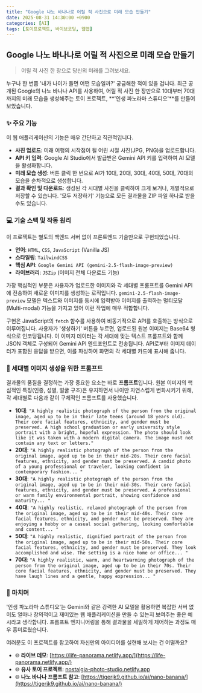 ```yaml
---
title: "Google 나노 바나나로 어릴 적 사진으로 미래 모습 만들기"
date: 2025-08-31 14:30:00 +0900
categories: [AI]
tags: [토이프로젝트, 바이브코딩, 웹앱]
---
```


## Google 나노 바나나로 어릴 적 사진으로 미래 모습 만들기

> 어릴 적 사진 한 장으로 당신의 미래를 그려보세요.

누구나 한 번쯤 '내가 나이가 들면 어떤 모습일까?' 궁금해한 적이 있을 겁니다. 최근 공개된 Google의 나노 바나나 API를 사용하여, 어릴 적 사진 한 장만으로 10대부터 70대까지의 미래 모습을 생성해주는 토이 프로젝트, **'인생 파노라마 스튜디오'**를 만들어 보았습니다.


### ✨ 주요 기능

이 웹 애플리케이션의 기능은 매우 간단하고 직관적입니다.

* **사진 업로드**: 미래 여행의 시작점이 될 어린 시절 사진(JPG, PNG)을 업로드합니다.
* **API 키 입력**: Google AI Studio에서 발급받은 Gemini API 키를 입력하여 AI 모델을 활성화합니다.
* **미래 모습 생성**: 버튼 클릭 한 번으로 AI가 10대, 20대, 30대, 40대, 50대, 70대의 모습을 순차적으로 생성합니다.
* **결과 확인 및 다운로드**: 생성된 각 시대별 사진을 클릭하여 크게 보거나, 개별적으로 저장할 수 있습니다. '모두 저장하기' 기능으로 모든 결과물을 ZIP 파일 하나로 받을 수도 있습니다.

### 💻 기술 스택 및 작동 원리

이 프로젝트는 별도의 백엔드 서버 없이 프론트엔드 기술만으로 구현되었습니다.

* **언어**: `HTML`, `CSS`, `JavaScript` (Vanilla JS)
* **스타일링**: `TailwindCSS`
* **핵심 API**: `Google Gemini API (gemini-2.5-flash-image-preview)`
* **라이브러리**: `JSZip` (이미지 전체 다운로드 기능)

가장 핵심적인 부분은 사용자가 업로드한 이미지와 각 세대별 프롬프트를 Gemini API에 전송하여 새로운 이미지를 생성하는 로직입니다. `gemini-2.5-flash-image-preview` 모델은 텍스트와 이미지를 동시에 입력받아 이미지를 출력하는 멀티모달(Multi-modal) 기능을 가지고 있어 이런 작업에 매우 적합합니다.

구현은 JavaScript의 `fetch` 함수를 사용하여 비동기적으로 API를 호출하는 방식으로 이루어집니다. 사용자가 '생성하기' 버튼을 누르면, 업로드된 원본 이미지는 Base64 형식으로 인코딩됩니다. 이 이미지 데이터는 각 세대에 맞는 텍스트 프롬프트와 함께 JSON 객체로 구성되어 Gemini API 엔드포인트로 전송됩니다. API로부터 이미지 데이터가 포함된 응답을 받으면, 이를 파싱하여 화면의 각 세대별 카드에 표시해 줍니다.

### 📝 세대별 이미지 생성을 위한 프롬프트

결과물의 품질을 결정하는 가장 중요한 요소는 바로 **프롬프트**입니다. 원본 이미지의 핵심적인 특징(인종, 성별, 얼굴 구조)은 유지하면서 나이만 자연스럽게 변화시키기 위해, 각 세대별로 다음과 같이 구체적인 프롬프트를 사용했습니다.

* **10대**: `"A highly realistic photograph of the person from the original image, aged up to be in their late teens (around 18 years old). Their core facial features, ethnicity, and gender must be preserved. A high school graduation or early university style portrait with a bright, hopeful expression. The photo should look like it was taken with a modern digital camera. The image must not contain any text or letters."`
* **20대**: `"A highly realistic photograph of the person from the original image, aged up to be in their mid-20s. Their core facial features, ethnicity, and gender must be preserved. A candid photo of a young professional or traveler, looking confident in contemporary fashion... "`
* **30대**: `"A highly realistic photograph of the person from the original image, aged up to be in their mid-30s. Their core facial features, ethnicity, and gender must be preserved. A professional or warm family environmental portrait, showing confidence and maturity... "`
* **40대**: `"A highly realistic, relaxed photograph of the person from the original image, aged up to be in their mid-40s. Their core facial features, ethnicity, and gender must be preserved. They are enjoying a hobby or a casual social gathering, looking comfortable and content... "`
* **50대**: `"A highly realistic, dignified portrait of the person from the original image, aged up to be in their mid-50s. Their core facial features, ethnicity, and gender must be preserved. They look accomplished and wise. The setting is a nice home or office... "`
* **70대**: `"A highly realistic, warm, and heartwarming photograph of the person from the original image, aged up to be in their 70s. Their core facial features, ethnicity, and gender must be preserved. They have laugh lines and a gentle, happy expression... "`


### 🚀 마치며

'인생 파노라마 스튜디오'는 Gemini와 같은 강력한 AI 모델을 활용하면 복잡한 서버 없이도 얼마나 창의적이고 재미있는 웹 애플리케이션을 만들 수 있는지 보여주는 좋은 예시라고 생각합니다. 프롬프트 엔지니어링을 통해 결과물을 세밀하게 제어하는 과정도 매우 흥미로웠습니다.

여러분도 이 프로젝트를 참고하여 자신만의 아이디어를 실현해 보시는 건 어떨까요?

* 🌐 **라이브 데모**: [https://life-panorama.netlify.app/](https://life-panorama.netlify.app/)
* 🌐 **유사 토이 프로젝트**: [nostalgia-photo-studio.netlify.app](https://nostalgia-photo-studio.netlify.app)
* 🌐 **나노 바나나 프롬프트 참고**: [https://tigerjk9.github.io/ai/nano-banana/](https://tigerjk9.github.io/ai/nano-banana/)
